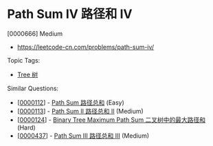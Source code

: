 # Path Sum IV 路径和 IV

[0000666] Medium

- https://leetcode-cn.com/problems/path-sum-iv/

Topic Tags:

- [Tree 树](https://leetcode-cn.com/tag/tree/)

Similar Questions:

- [[0000112](https://leetcode-cn.com/problems/path-sum/)] - [Path Sum 路径总和](./0000112.path-sum.md) (Easy)
- [[0000113](https://leetcode-cn.com/problems/path-sum-ii/)] - [Path Sum II 路径总和 II](./0000113.path-sum-ii.md) (Medium)
- [[0000124](https://leetcode-cn.com/problems/binary-tree-maximum-path-sum/)] - [Binary Tree Maximum Path Sum 二叉树中的最大路径和](./0000124.binary-tree-maximum-path-sum.md) (Hard)
- [[0000437](https://leetcode-cn.com/problems/path-sum-iii/)] - [Path Sum III 路径总和 III](./0000437.path-sum-iii.md) (Medium)
